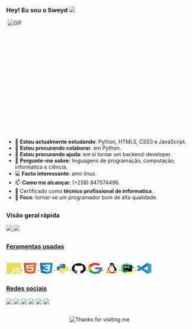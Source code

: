 ### Hey! Eu sou o Sweyd <img src="https://media.giphy.com/media/hvRJCLFzcasrR4ia7z/giphy.gif" width="25px">
 <img align="right" alt="GIF" src="https://github.com/abhisheknaiidu/abhisheknaiidu/blob/master/code.gif?raw=true" width="500" height="320" />
 
- 🌱 **Estou actualmente estudando**: Python, HTML5, CSS3 e JavaScript.
- 👯 **Estou procurando colaborar**: em Python.
- 🤔 **Estou procurando ajuda**: em si tornar um backend-developer.
- 💬 **Pergunte-me sobre**: linguagens de programação, computação, informatica e ciência.
- 💻 **Facto interessante**: amo linux.
- 📫 **Como me alcançar**: (+258) 847574496.
- 📜 Certificado como **técnico profissional de informatica**.
- 🔭 **Foco**: tornar-se um programador bom de alta qualidade. 

## 
### Visão geral rápida
<div>
  <a href="https://github.com/sweydmanaf">
  <img height="180em" src="https://github-readme-stats.vercel.app/api?username=sweydmanaf&show_icons=true&theme=tokyonight&include_all_commits=true&count_private=true"/>
  <img height="180em" src="https://github-readme-stats.vercel.app/api/top-langs/?username=sweydmanaf&layout=compact&langs_count=7&theme=tokyonight"/>
</div>
  
##
### Feramentas usadas
<div style="display: inline_block"><br>
  <img align="center" alt="Sweyd-Js" height="30" width="40" src="https://raw.githubusercontent.com/devicons/devicon/master/icons/javascript/javascript-plain.svg">
  <img align="center" alt="Sweyd-HTML" height="30" width="40" src="https://raw.githubusercontent.com/devicons/devicon/master/icons/html5/html5-original.svg">
  <img align="center" alt="Sweyd-CSS" height="30" width="40" src="https://raw.githubusercontent.com/devicons/devicon/master/icons/css3/css3-original.svg">
  <img align="center" alt="Sweyd-Python" height="30" width="40" src="https://raw.githubusercontent.com/devicons/devicon/master/icons/python/python-original.svg">
 <img align="center" alt="Sweyd-Github " height="30" width="40" src="https://github.com/devicons/devicon/blob/master/icons/github/github-original.svg">
 <img align="center" alt="Sweyd-Google" height="30" width="40" src="https://github.com/devicons/devicon/blob/master/icons/google/google-original.svg">
 <img align="center" alt="Sweyd-linux" height="30" width="40" src="https://github.com/devicons/devicon/blob/master/icons/linux/linux-original.svg">
 <img align="center" alt="Sweyd-Pycharm" height="30" width="40" src="https://github.com/devicons/devicon/blob/master/icons/pycharm/pycharm-original.svg">
 <img align="center" alt="Sweyd-VSCode" height="30" width="40" src="https://github.com/devicons/devicon/blob/master/icons/vscode/vscode-original.svg">
</div>
 
 ##
 ### Redes sociais 
  <div style="display: inline_block"> <a align="center" href = "https://wa.me/258847574496"><img src="https://img.shields.io/badge/WhatsApp-25D366?style=for-the-badge&logo=whatsapp&logoColor=white" target="_blank"></a>
  <a align="center" href = "https://www.twitter.com/sweydabdul"><img src="https://img.shields.io/badge/Twitter-1DA1F2?style=for-the-badge&logo=twitter&logoColor=white" target="_blank"></a> <img src="https://img.shields.io/twitter/follow/sweydabdul?style=social" target="_blank">
  <a align="center" href = "mailto:abdulsweyd@gmail.com"><img src="https://img.shields.io/badge/Gmail-D14836?style=for-the-badge&logo=gmail&logoColor=white" target="_blank"></a>
   <a align="center" href = "https://t.me/Sweyd"><img src="https://img.shields.io/badge/Telegram-2CA5E0?style=for-the-badge&logo=telegram&logoColor=white" target="_blank"></a>
   <a align="center" href = "https://instagram.com/sweydabdul"><img src="https://img.shields.io/badge/Instagram-E4405F?style=for-the-badge&logo=instagram&logoColor=white" target="_blank"></a>
</div>
  
##
 <div align="center">
<img height="120" alt="Thanks for visiting me" width="100%" src="https://raw.githubusercontent.com/BrunnerLivio/brunnerlivio/master/images/marquee.svg" />
<br />
</div>
